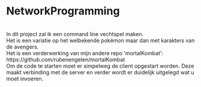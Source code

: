 # NetworkProgramming
<br>
In dit project zal ik een command line vechtspel maken.<br>
Het is een variatie op het welbekende pokémon maar dan met karakters van de avengers.<br>
Het is een verderwerking van mijn andere repo 'mortalKombat': https://github.com/rubenengelen/mortalKombat <br>
Om de code te starten moet er simpelweg de client opgestart worden. Deze maakt verbinding met de server en verder wordt er duidelijk uitgelegd wat u moet invoeren.<br>
